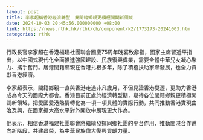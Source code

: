 ```yaml
---
layout: post
title: 李家超稱香港經濟轉型　冀閩籍鄉親更積極開闢新領域
date: 2024-10-03 20:45:56.000000000 +08:00
link: https://news.rthk.hk/rthk/ch/component/k2/1773173-20241003.htm
categories: rthk
---
```


行政長官李家超在香港福建社團聯會國慶75周年晚宴致辭指，國家主席習近平指出，以中國式現代化全面推進強國建設、民族復興偉業，需要全體中華兒女凝心聚力、攜手奮鬥。居港閩籍鄉親在香港扎根多年，除了積極扶助家鄉發展，也全力貢獻香港經濟。

李家超表示，閩籍鄉親一直與香港走過非凡歲月，不但見證香港變遷，更助力香港成為今天的國際大都會。香港目前正處於經濟轉型期，期待各位閩籍鄉親更積極開闢新領域，把愛國愛港熱情轉化為一項一項具體的實際行動，共同推動香港實現由治及興，在國家擴大高水平對外開放中展現更大作為。

他表示，相信香港福建社團聯會將繼續發揮同鄉社團的平台作用，推動閩港合作邁向新階段，共建昌榮，為中華民族偉大復興貢獻力量。

